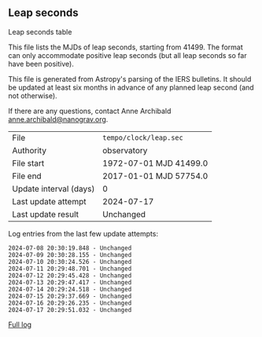 
## Leap seconds

Leap seconds table

This file lists the MJDs of leap seconds, starting from 41499.
The format can only accommodate positive leap seconds (but all
leap seconds so far have been positive).

This file is generated from Astropy's parsing of the IERS
bulletins. It should be updated at least six months in advance
of any planned leap second (and not otherwise).

If there are any questions, contact Anne Archibald
<anne.archibald@nanograv.org>.

|     |     |
|:--- |:--- |
| File | `tempo/clock/leap.sec` |
| Authority | observatory |
| File start | 1972-07-01 MJD 41499.0 |
| File end | 2017-01-01 MJD 57754.0 |
| Update interval (days) | 0 |
| Last update attempt | 2024-07-17 |
| Last update result | Unchanged |

Log entries from the last few update attempts:
```
2024-07-08 20:30:19.848 - Unchanged
2024-07-09 20:30:28.155 - Unchanged
2024-07-10 20:30:24.526 - Unchanged
2024-07-11 20:29:48.701 - Unchanged
2024-07-12 20:29:45.428 - Unchanged
2024-07-13 20:29:47.417 - Unchanged
2024-07-14 20:29:24.518 - Unchanged
2024-07-15 20:29:37.669 - Unchanged
2024-07-16 20:29:26.235 - Unchanged
2024-07-17 20:29:51.032 - Unchanged
```
[Full log](https://raw.githubusercontent.com/ipta/pulsar-clock-corrections/main/log/tempo/clock/leap.sec.log)
